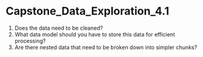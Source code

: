 # Capstone_Data_Exploration_4.1

1. Does the data need to be cleaned?
2. What data model should you have to store this data for efficient processing?
3. Are there nested data that need to be broken down into simpler chunks?
